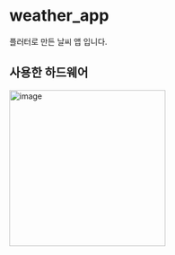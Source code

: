 # weather_app

플러터로 만든 날씨 앱 입니다.

## 사용한 하드웨어




<img width="278" alt="image" src="https://github.com/Laon420/flutterWeather/assets/95477323/e70c342f-6338-47f6-a8ad-76b594b7bd2a">
